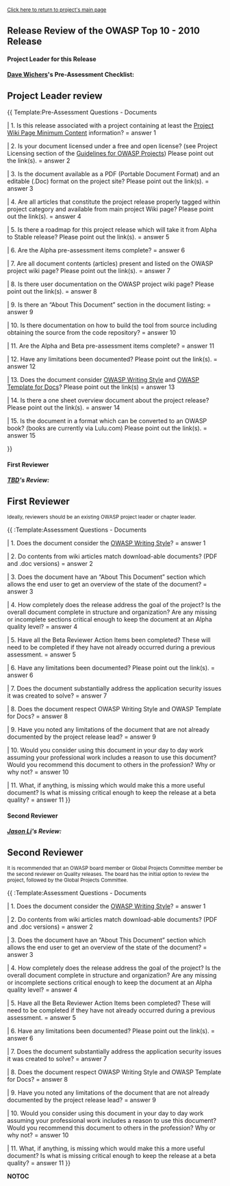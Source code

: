 <small>[Click here to return to project's main
page](Top_10 "wikilink")</small>

## Release Review of the OWASP Top 10 - 2010 Release

#### Project Leader for this Release

**[Dave Wichers](:User:Wichers "wikilink")'s Pre-Assessment Checklist:**

## Project Leader review

{{ Template:Pre-Assessment Questions - Documents

| 1. Is this release associated with a project containing at least the
[Project Wiki Page Minimum
Content](Assessing_Project_Health#Project_Wiki_Page_Minimal_Content "wikilink")
information? = answer 1

| 2. Is your document licensed under a free and open license? (see
Project Licensing section of the [Guidelines for OWASP
Projects](http://www.owasp.org/index.php/Guidelines_for_OWASP_Projects))
Please point out the link(s). = answer 2

| 3. Is the document available as a PDF (Portable Document Format) and
an editable (.Doc) format on the project site? Please point out the
link(s). = answer 3

| 4. Are all articles that constitute the project release properly
tagged within project category and available from main project Wiki
page? Please point out the link(s). = answer 4

| 5. Is there a roadmap for this project release which will take it from
Alpha to Stable release? Please point out the link(s). = answer 5

| 6. Are the Alpha pre-assessment items complete? = answer 6

| 7. Are all document contents (articles) present and listed on the
OWASP project wiki page? Please point out the link(s). = answer 7

| 8. Is there user documentation on the OWASP project wiki page? Please
point out the link(s). = answer 8

| 9. Is there an “About This Document” section in the document listing:
= answer 9

| 10. Is there documentation on how to build the tool from source
including obtaining the source from the code repository? = answer 10

| 11. Are the Alpha and Beta pre-assessment items complete? = answer 11

| 12. Have any limitations been documented? Please point out the
link(s). = answer 12

| 13. Does the document consider [OWASP Writing
Style](http://www.owasp.org/index.php/OWASP_Writing_Style) and [OWASP
Template for
Docs](http://www.owasp.org/index.php/OWASP_Template_Document)? Please
point out the link(s) = answer 13

| 14. Is there a one sheet overview document about the project release?
Please point out the link(s). = answer 14

| 15. Is the document in a format which can be converted to an OWASP
book? (books are currently via Lulu.com) Please point out the link(s). =
answer 15

}}

#### First Reviewer

***[TBD](user:name "wikilink")'s Review:***

## First Reviewer

<small>Ideally, reviewers should be an existing OWASP project leader or
chapter leader.</small>

{{ :Template:Assessment Questions - Documents

| 1. Does the document consider the [OWASP Writing
Style](http://www.owasp.org/index.php/OWASP_Writing_Style)? = answer 1

| 2. Do contents from wiki articles match download-able documents? (PDF
and .doc versions) = answer 2

| 3. Does the document have an “About This Document” section which
allows the end user to get an overview of the state of the document? =
answer 3

| 4. How completely does the release address the goal of the project? Is
the overall document complete in structure and organization? Are any
missing or incomplete sections critical enough to keep the document at
an Alpha quality level? = answer 4

| 5. Have all the Beta Reviewer Action Items been completed? These will
need to be completed if they have not already occurred during a previous
assessment. = answer 5

| 6. Have any limitations been documented? Please point out the link(s).
= answer 6

| 7. Does the document substantially address the application security
issues it was created to solve? = answer 7

| 8. Does the document respect OWASP Writing Style and OWASP Template
for Docs? = answer 8

| 9. Have you noted any limitations of the document that are not already
documented by the project release lead? = answer 9

| 10. Would you consider using this document in your day to day work
assuming your professional work includes a reason to use this document?
Would you recommend this document to others in the profession? Why or
why not? = answer 10

| 11. What, if anything, is missing which would make this a more useful
document? Is what is missing critical enough to keep the release at a
beta quality? = answer 11 }}

#### Second Reviewer

***[Jason Li](User:Jason_Li "wikilink")'s Review:***

## Second Reviewer

<small>It is recommended that an OWASP board member or Global Projects
Committee member be the second reviewer on Quality releases. The board
has the initial option to review the project, followed by the Global
Projects Committee.</small>

{{ :Template:Assessment Questions - Documents

| 1. Does the document consider the [OWASP Writing
Style](http://www.owasp.org/index.php/OWASP_Writing_Style)? = answer 1

| 2. Do contents from wiki articles match download-able documents? (PDF
and .doc versions) = answer 2

| 3. Does the document have an “About This Document” section which
allows the end user to get an overview of the state of the document? =
answer 3

| 4. How completely does the release address the goal of the project? Is
the overall document complete in structure and organization? Are any
missing or incomplete sections critical enough to keep the document at
an Alpha quality level? = answer 4

| 5. Have all the Beta Reviewer Action Items been completed? These will
need to be completed if they have not already occurred during a previous
assessment. = answer 5

| 6. Have any limitations been documented? Please point out the link(s).
= answer 6

| 7. Does the document substantially address the application security
issues it was created to solve? = answer 7

| 8. Does the document respect OWASP Writing Style and OWASP Template
for Docs? = answer 8

| 9. Have you noted any limitations of the document that are not already
documented by the project release lead? = answer 9

| 10. Would you consider using this document in your day to day work
assuming your professional work includes a reason to use this document?
Would you recommend this document to others in the profession? Why or
why not? = answer 10

| 11. What, if anything, is missing which would make this a more useful
document? Is what is missing critical enough to keep the release at a
beta quality? = answer 11 }}

__NOTOC__ <headertabs/>